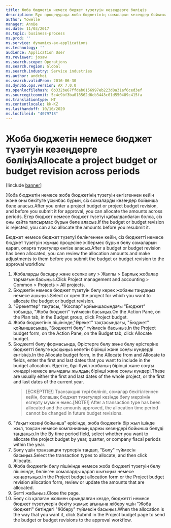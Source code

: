 ```yaml
---
title: Жоба бюджетін немесе бюджет түзетуін кезеңдерге бөліңіз
description: Бұл процедурада жоба бюджетінің сомаларын кезеңдер бойынша бөлу жолы көрсетіледі.
author: Yowelle
manager: AnnBe
ms.date: 11/03/2017
ms.topic: business-process
ms.prod: ''
ms.service: dynamics-ax-applications
ms.technology: ''
audience: Application User
ms.reviewer: josaw
ms.search.scope: Operations
ms.search.region: Global
ms.search.industry: Service industries
ms.author: andchoi
ms.search.validFrom: 2016-06-30
ms.dyn365.ops.version: AX 7.0.0
ms.openlocfilehash: 6b332be67ffdab0156997eb223d8a31af6ced3ef
ms.sourcegitcommit: 5c4c9bf3ba018562d6cb3443c01d550489c415fa
ms.translationtype: HT
ms.contentlocale: kk-KZ
ms.lasthandoff: 10/16/2020
ms.locfileid: "4079718"
---
```

# <a name="allocate-a-project-budget-or-budget-revision-across-periods"></a><span data-ttu-id="0c40a-103">Жоба бюджетін немесе бюджет түзетуін кезеңдерге бөліңіз</span><span class="sxs-lookup"><span data-stu-id="0c40a-103">Allocate a project budget or budget revision across periods</span></span>

[!include [banner](../../includes/banner.md)]

<span data-ttu-id="0c40a-104">Жоба бюджетін немесе жоба бюджетінің түзетуін енгізгеннен кейін және оны бекітуге ұсынбас бұрын, сіз сомаларды кезеңдер бойынша бөле аласыз.</span><span class="sxs-lookup"><span data-stu-id="0c40a-104">After you enter a project budget or project budget revision, and before you submit it for approval, you can allocate the amounts across periods.</span></span> <span data-ttu-id="0c40a-105">Егер бюджет немесе бюджет түзетуі қабылданбаған болса, сіз оны қайта тапсырмас бұрын бөле аласыз.</span><span class="sxs-lookup"><span data-stu-id="0c40a-105">If the budget or budget revision is rejected, you can also allocate the amounts before you resubmit it.</span></span> 

<span data-ttu-id="0c40a-106">Бюджет немесе бюджет түзетуі бөлінгеннен кейін, сіз бюджетті немесе бюджет түзетуін жұмыс процесіне жібермес бұрын бөлу сомаларын қарап, оларға түзетулер енгізе аласыз.</span><span class="sxs-lookup"><span data-stu-id="0c40a-106">After a budget or budget revision has been allocated, you can review the allocation amounts and make adjustments to them before you submit the budget or budget revision to the approval workflow.</span></span> 

1. <span data-ttu-id="0c40a-107">Жобаларды басқару және есепке алу > Жалпы > Барлық жобалар тармағын басыңыз.</span><span class="sxs-lookup"><span data-stu-id="0c40a-107">Click Project management and accounting > Common > Projects > All projects.</span></span> 
2. <span data-ttu-id="0c40a-108">Бюджетін немесе бюджет түзетуін бөлу керек жобаны таңдаңыз немесе ашыңыз.</span><span class="sxs-lookup"><span data-stu-id="0c40a-108">Select or open the project for which you want to allocate the budget or budget revision.</span></span> 
3. <span data-ttu-id="0c40a-109">"Әрекеттер" тақтасы, "Жоспар" қойыншасындағы "Бюджет" тобында, "Жоба бюджеті" түймесін басыңыз.</span><span class="sxs-lookup"><span data-stu-id="0c40a-109">On the Action Pane, on the Plan tab, in the Budget group, click Project budget.</span></span> 
4. <span data-ttu-id="0c40a-110">Жоба бюджетінің пішінінде,"Әрекет" тақтасындағы, "Бюджет" қойыншасында, "Бюджетті бөлу" түймесін басыңыз.</span><span class="sxs-lookup"><span data-stu-id="0c40a-110">In the Project budget form, on the Action Pane, on the Budget tab, click Allocate budget.</span></span> 
5. <span data-ttu-id="0c40a-111">Бюджетті бөлу формасында, Өрістерге бөлу және бөлу өрістеріне бюджетті бөлуге қосқыңыз келетін бірінші және соңғы күндерді енгізіңіз.</span><span class="sxs-lookup"><span data-stu-id="0c40a-111">In the Allocate budget form, in the Allocate from and Allocate to fields, enter the first and last dates that you want to include in the budget allocation.</span></span> <span data-ttu-id="0c40a-112">Әдетте, бұл бүкіл жобаның бірінші және соңғы күндері немесе ағымдағы жылдың бірінші және соңғы күндері.</span><span class="sxs-lookup"><span data-stu-id="0c40a-112">These are usually either the first and last dates of the whole project, or the first and last dates of the current year.</span></span>  
   > <span data-ttu-id="0c40a-113">[ЕСКЕРТПЕ!] Транзакция түрі бөлініп, сомалар бекітілгеннен кейін, болашақ бюджет түзетулері кезінде бөлу мерзімін өзгерту мүмкін емес.</span><span class="sxs-lookup"><span data-stu-id="0c40a-113">[NOTE!] After a transaction type has been allocated and the amounts approved, the allocation time period cannot be changed in future budget revisions.</span></span> 
6. <span data-ttu-id="0c40a-114">"Уақыт кезеңі бойынша" өрісінде, жоба бюджетін бір жыл ішінде жыл, тоқсан немесе компанияның қаржы кезеңдері бойынша бөлуді таңдаңыз.</span><span class="sxs-lookup"><span data-stu-id="0c40a-114">In the By time period field, select whether you want to allocate the project budget by year, quarter, or company fiscal periods within the year.</span></span>
7. <span data-ttu-id="0c40a-115">Бөлу үшін транзакция түрлерін таңдап, "Бөлу" түймесін басыңыз.</span><span class="sxs-lookup"><span data-stu-id="0c40a-115">Select the transaction types to allocate, and then click Allocate.</span></span> 
8. <span data-ttu-id="0c40a-116">Жоба бюджетін бөлу пішінінде немесе жоба бюджеті түзетуін бөлу пішінінде, бөлінген сомаларды қарап шығыңыз немесе жаңартыңыз.</span><span class="sxs-lookup"><span data-stu-id="0c40a-116">In the Project budget allocation form or the Project budget revision allocation form, review or update the amounts that are allocated.</span></span> 
9. <span data-ttu-id="0c40a-117">Бетті жабыңыз.</span><span class="sxs-lookup"><span data-stu-id="0c40a-117">Close the page.</span></span>
10. <span data-ttu-id="0c40a-118">Бөлу сіз қалаған жолмен орындалған кезде, бюджетті немесе бюджет түзетулерін бекіту жұмыс ағынына жіберу үшін "Жоба бюджеті" бетіндегі "Жіберу" түймесін басыңыз.</span><span class="sxs-lookup"><span data-stu-id="0c40a-118">When the allocation is the way that you want it, click Submit in the Project budget page to send the budget or budget revisions to the approval workflow.</span></span>  


